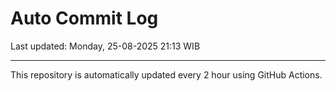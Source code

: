 # Auto Commit Log

Last updated: Monday, 25-08-2025 21:13 WIB

---

This repository is automatically updated every 2 hour using GitHub Actions.
